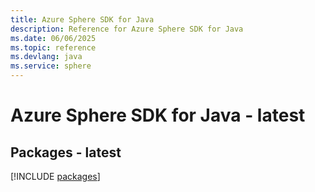 ```yaml
---
title: Azure Sphere SDK for Java
description: Reference for Azure Sphere SDK for Java
ms.date: 06/06/2025
ms.topic: reference
ms.devlang: java
ms.service: sphere
---
```

# Azure Sphere SDK for Java - latest
## Packages - latest
[!INCLUDE [packages](sphere-index.md)]